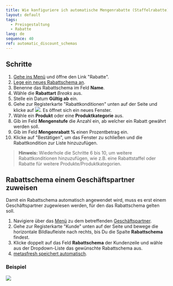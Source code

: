 ```yaml
---
title: Wie konfiguriere ich automatische Mengenrabatte (Staffelrabatte)?
layout: default
tags:
  - Preisgestaltung
  - Rabatte
lang: de
sequence: 40
ref: automatic_discount_schemas
---
```


## Schritte
1. [Gehe ins Menü](Menu) und öffne den Link "Rabatte".
1. [Lege ein neues Rabattschema an](Neuer_Datensatz_Fenster_Webui).
1. Benenne das Rabattschema im Feld **Name**.
1. Wähle die **Rabattart** *Breaks* aus.
1. Stelle ein Datum **Gültig ab** ein.
1. Gehe zur Registerkarte "Rabattkonditionen" unten auf der Seite und klicke auf ![](assets/Neu_hinzufügen_Button.png). Es öffnet sich ein neues Fenster.
1. Wähle ein **Produkt** oder eine **Produktkategorie** aus.
1. Gib im Feld **Mengenstufe** die Anzahl ein, ab welcher ein Rabatt gewährt werden soll.
1. Gib im Feld **Mengenrabatt %** einen Prozentbetrag ein.
1. Klicke auf "Bestätigen", um das Fenster zu schließen und die Rabattkondition zur Liste hinzuzufügen.
 >**Hinweis:** Wiederhole die Schritte 6 bis 10, um weitere Rabattkonditionen hinzuzufügen, wie z.B. eine Rabattstaffel oder Rabatte für weitere Produkte/Produktkategorien.

## Rabattschema einem Geschäftspartner zuweisen
Damit ein Rabattschema automatisch angewendet wird, muss es erst einem Geschäftspartner zugewiesen werden, für den das Rabattschema gelten soll.

1. Navigiere über das [Menü](Menu) zu dem betreffenden [Geschäftspartner](Neuer_Geschaeftspartner).
1. Gehe zur Registerkarte "Kunde" unten auf der Seite und bewege die horizontale Bildlaufleiste nach rechts, bis Du die Spalte **Rabattschema** findest.
1. Klicke doppelt auf das Feld **Rabattschema** der Kundenzeile und wähle aus der Dropdown-Liste das gewünschte Rabattschema aus.
1. [metasfresh speichert automatisch](Speicheranzeige).

### Beispiel
![](assets/Automatisches_Rabattschema.gif)
